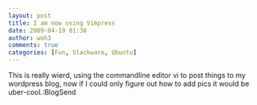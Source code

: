 ```yaml
---
layout: post
title: I am now using Vimpress
date: 2009-04-19 01:38
author: woh3
comments: true
categories: [Fun, Slackware, Ubuntu]
---
```

This is really wierd, using the commandline editor vi to post things to my wordpress blog, now if I could only figure out how to add pics it would be uber-cool.:BlogSend
